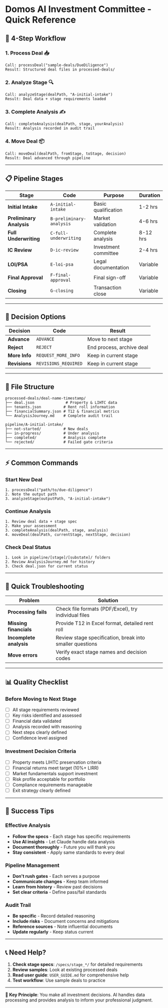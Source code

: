# Domos AI Investment Committee - Quick Reference

## 🚀 4-Step Workflow

### 1. Process Deal 📥
```
Call: processDeal("sample-deals/DueDiligence")
Result: Structured deal files in processed-deals/
```

### 2. Analyze Stage 🔍
```
Call: analyzeStage(dealPath, "A-initial-intake")
Result: Deal data + stage requirements loaded
```

### 3. Complete Analysis ✍️
```
Call: completeAnalysis(dealPath, stage, yourAnalysis)
Result: Analysis recorded in audit trail
```

### 4. Move Deal 📦
```
Call: moveDeal(dealPath, fromStage, toStage, decision)
Result: Deal advanced through pipeline
```

---

## 📋 Pipeline Stages

| Stage | Code | Purpose | Duration |
|-------|------|---------|----------|
| **Initial Intake** | `A-initial-intake` | Basic qualification | 1-2 hrs |
| **Preliminary Analysis** | `B-preliminary-analysis` | Market validation | 4-6 hrs |
| **Full Underwriting** | `C-full-underwriting` | Complete analysis | 8-12 hrs |
| **IC Review** | `D-ic-review` | Investment committee | 2-4 hrs |
| **LOI/PSA** | `E-loi-psa` | Legal documentation | Variable |
| **Final Approval** | `F-final-approval` | Final sign-off | Variable |
| **Closing** | `G-closing` | Transaction close | Variable |

---

## 🎯 Decision Options

| Decision | Code | Result |
|----------|------|--------|
| **Advance** | `ADVANCE` | Move to next stage |
| **Reject** | `REJECT` | End process, archive deal |
| **More Info** | `REQUEST_MORE_INFO` | Keep in current stage |
| **Revisions** | `REVISIONS_REQUIRED` | Keep in current stage |

---

## 📁 File Structure

```
processed-deals/deal-name-timestamp/
├── deal.json              # Property & LIHTC data
├── tenants.json          # Rent roll information
├── financialSummary.json # T12 & financial metrics
└── AnalysisJourney.md    # Complete audit trail

pipeline/A-initial-intake/
├── not-started/          # New deals
├── in-progress/          # Under analysis
├── completed/            # Analysis complete
└── rejected/             # Failed gate criteria
```

---

## ⚡ Common Commands

### Start New Deal
```
1. processDeal("path/to/due-diligence")
2. Note the output path
3. analyzeStage(outputPath, "A-initial-intake")
```

### Continue Analysis
```
1. Review deal data + stage spec
2. Make your assessment
3. completeAnalysis(dealPath, stage, analysis)
4. moveDeal(dealPath, currentStage, nextStage, decision)
```

### Check Deal Status
```
1. Look in pipeline/[stage]/[substate]/ folders
2. Review AnalysisJourney.md for history
3. Check deal.json for current status
```

---

## 🚨 Quick Troubleshooting

| Problem | Solution |
|---------|----------|
| **Processing fails** | Check file formats (PDF/Excel), try individual files |
| **Missing financials** | Provide T12 in Excel format, detailed rent roll |
| **Incomplete analysis** | Review stage specification, break into smaller questions |
| **Move errors** | Verify exact stage names and decision codes |

---

## 📊 Quality Checklist

### Before Moving to Next Stage
- [ ] All stage requirements reviewed
- [ ] Key risks identified and assessed
- [ ] Financial data validated
- [ ] Analysis recorded with reasoning
- [ ] Next steps clearly defined
- [ ] Confidence level assigned

### Investment Decision Criteria
- [ ] Property meets LIHTC preservation criteria
- [ ] Financial returns meet target (10%+ LIRR)
- [ ] Market fundamentals support investment
- [ ] Risk profile acceptable for portfolio
- [ ] Compliance requirements manageable
- [ ] Exit strategy clearly defined

---

## 🎯 Success Tips

### Effective Analysis
- **Follow the specs** - Each stage has specific requirements
- **Use AI insights** - Let Claude handle data analysis
- **Document thoroughly** - Future you will thank you
- **Stay consistent** - Apply same standards to every deal

### Pipeline Management
- **Don't rush gates** - Each serves a purpose
- **Communicate changes** - Keep team informed
- **Learn from history** - Review past decisions
- **Set clear criteria** - Define pass/fail standards

### Audit Trail
- **Be specific** - Record detailed reasoning
- **Include risks** - Document concerns and mitigations
- **Reference sources** - Note influential documents
- **Update regularly** - Keep status current

---

## 📞 Need Help?

1. **Check stage specs**: `/specs/stage_*/` for detailed requirements
2. **Review samples**: Look at existing processed deals
3. **Read user guide**: `USER_GUIDE.md` for comprehensive help
4. **Test workflow**: Use sample deals to practice

---

**🎯 Key Principle**: You make all investment decisions. AI handles data processing and provides analysis to inform your professional judgment.
